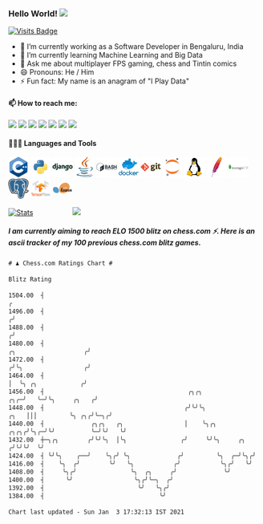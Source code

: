   ### Hello World!  <img src="https://github.com/sciencepal/sciencepal/blob/master/assets/Hi.gif" width="29px">
  [![Visits Badge](https://badges.pufler.dev/visits/sciencepal/sciencepal)](https://badges.pufler.dev/visits/sciencepal/sciencepal)
  
  - 🔭 I’m currently working as a Software Developer in Bengaluru, India
  - 🌱 I’m currently learning Machine Learning and Big Data
  - 💬 Ask me about multiplayer FPS gaming, chess and Tintin comics
  - 😄 Pronouns: He / Him
  - ⚡ Fun fact: My name is an anagram of "I Play Data"
  
  #### 📫 How to reach me:   
  [<img src="https://upload.wikimedia.org/wikipedia/commons/8/83/Steam_icon_logo.svg" width="3.5%"/>](https://steamcommunity.com/id/mongocds/)
  [<img src="https://github.com/sciencepal/sciencepal/blob/master/assets/discord-round.svg" width="3.5%"/>](https://discord.gg/MnUUbHe)
  [<img src="https://img.icons8.com/color/48/000000/twitter.png" width="3.5%"/>](https://twitter.com/sciencepal)
  [<img src="https://img.icons8.com/color/48/000000/linkedin.png" width="3.5%"/>](https://www.linkedin.com/in/adityapal1/)
  [<img src="https://img.icons8.com/fluent/48/000000/facebook-new.png" width="3.5%"/>](https://www.facebook.com/sciencepal/)
  [<img src="https://img.icons8.com/fluent/48/000000/instagram-new.png" width="3.5%"/>](https://www.instagram.com/aditya_sciencepal/)
  <a href="mailto:aditya.pal.science@gmail.com"> <img src="https://img.icons8.com/fluent/48/000000/gmail.png" width="3.5%"/> </a>
  
  #### 👨🏻‍💻 Languages and Tools <br />
  <code><img height="40" src="https://raw.githubusercontent.com/github/explore/80688e429a7d4ef2fca1e82350fe8e3517d3494d/topics/cpp/cpp.png"></code>
  <code><img height="40" src="https://raw.githubusercontent.com/github/explore/80688e429a7d4ef2fca1e82350fe8e3517d3494d/topics/python/python.png"></code>
  <code><img height="40" src="https://raw.githubusercontent.com/github/explore/80688e429a7d4ef2fca1e82350fe8e3517d3494d/topics/django/django.png"></code>
  <code><img height="40" src="https://raw.githubusercontent.com/github/explore/80688e429a7d4ef2fca1e82350fe8e3517d3494d/topics/java/java.png"></code>
  <code><img height="40" src="https://raw.githubusercontent.com/github/explore/80688e429a7d4ef2fca1e82350fe8e3517d3494d/topics/bash/bash.png"></code>
  <code><img height="40" src="https://raw.githubusercontent.com/github/explore/80688e429a7d4ef2fca1e82350fe8e3517d3494d/topics/docker/docker.png"></code>
  <code><img height="40" src="https://raw.githubusercontent.com/github/explore/80688e429a7d4ef2fca1e82350fe8e3517d3494d/topics/git/git.png"></code>
  <code><img height="40" src="https://raw.githubusercontent.com/github/explore/80688e429a7d4ef2fca1e82350fe8e3517d3494d/topics/jupyter-notebook/jupyter-notebook.png"></code>
  <code><img height="40" src="https://raw.githubusercontent.com/github/explore/80688e429a7d4ef2fca1e82350fe8e3517d3494d/topics/linux/linux.png"></code>
  <code><img height="40" src="https://raw.githubusercontent.com/github/explore/80688e429a7d4ef2fca1e82350fe8e3517d3494d/topics/maven/maven.png"></code>
  <code><img height="40" src="https://raw.githubusercontent.com/github/explore/80688e429a7d4ef2fca1e82350fe8e3517d3494d/topics/mongodb/mongodb.png"></code>
  <code><img height="40" src="https://raw.githubusercontent.com/github/explore/80688e429a7d4ef2fca1e82350fe8e3517d3494d/topics/postgresql/postgresql.png"></code>
  <code><img height="40" src="https://raw.githubusercontent.com/github/explore/80688e429a7d4ef2fca1e82350fe8e3517d3494d/topics/tensorflow/tensorflow.png"></code>
  <code><img height="40" src="https://raw.githubusercontent.com/github/explore/80688e429a7d4ef2fca1e82350fe8e3517d3494d/topics/scikit-learn/scikit-learn.png"></code>
  
  [![Stats](https://github-readme-stats.vercel.app/api?username=sciencepal&show_icons=true&theme=radical)](https://github-readme-stats.vercel.app/api?username=sciencepal&show_icons=true&theme=radical)&nbsp; &nbsp; &nbsp; &nbsp; &nbsp; &nbsp; &nbsp; &nbsp; &nbsp; &nbsp; <img src="https://github.com/sciencepal/sciencepal/blob/master/assets/saved.gif" width="195">
  
  ##### I am currently aiming to reach ELO 1500 blitz on chess.com ⚡. Here is an ascii tracker of my 100 previous chess.com blitz games.

  ```
  # ♟︎ Chess.com Ratings Chart #
  
  Blitz Rating

 1504.00  ┤                                                                                                  ╭
 1496.00  ┤                                                                                                 ╭╯
 1488.00  ┤                                                                                                ╭╯
 1480.00  ┤                                                                          ╭╮                   ╭╯
 1472.00  ┤                                                                         ╭╯╰╮                 ╭╯
 1464.00  ┤                                                                         │  ╰╮ ╭╮            ╭╯
 1456.00  ┤                                        ╭╮╭╮                         ╭╮╭─╯   ╰─╯╰╮     ╭╮   ╭╯
 1448.00  ┤                                       ╭╯╰╯╰╮                   ╭╮   │││         ╰╮ ╭╮╭╯╰─╮╭╯
 1440.00  ┤             ╭╮╭╮   ╭╮                 │    ╰╮╭╮           ╭╮╭╮╭╯╰╮╭─╯╰╯          ╰─╯╰╯   ╰╯
 1432.00  ┼─╮╭╮        ╭╯╰╯╰╮  │╰╮               ╭╯     ╰╯╰╮     ╭╮  ╭╯╰╯╰╯  ╰╯
 1424.00  ┤ ╰╯╰╮    ╭──╯    ╰╮╭╯ ╰╮             ╭╯         ╰╮  ╭─╯╰╮╭╯
 1416.00  ┤    ╰╮  ╭╯        ╰╯   ╰╮           ╭╯           ╰╮╭╯   ╰╯
 1408.00  ┤     ╰╮╭╯               ╰╮  ╭╮     ╭╯             ╰╯
 1400.00  ┤      ╰╯                 ╰╮╭╯╰─╮  ╭╯
 1392.00  ┤                          ╰╯   ╰╮╭╯
 1384.00  ┤                                ╰╯

Chart last updated - Sun Jan  3 17:32:13 IST 2021  
  ```
  
